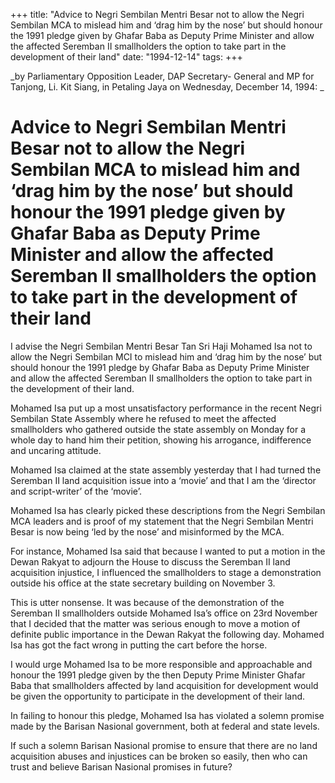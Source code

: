 +++ 
title: "Advice to Negri Sembilan Mentri Besar not to allow the Negri Sembilan MCA to mislead him and ‘drag him by the nose’ but should honour the 1991 pledge given by Ghafar Baba as Deputy Prime Minister and allow the affected Seremban II smallholders the option to take part in the development of their land"
date: "1994-12-14"
tags:
+++

_by Parliamentary Opposition Leader, DAP Secretary- General and MP for Tanjong, Li. Kit Siang, in Petaling Jaya on Wednesday, December 14, 1994: _

# Advice to Negri Sembilan Mentri Besar not to allow the Negri Sembilan MCA to mislead him and ‘drag him by the nose’ but should honour the 1991 pledge given by Ghafar Baba as Deputy Prime Minister and allow the affected Seremban II smallholders the option to take part in the development of their land 

I advise the Negri Sembilan Mentri Besar Tan Sri Haji Mohamed Isa not to allow the Negri Sembilan MCI to mislead him and ‘drag him by the nose’ but should honour the 1991 pledge by Ghafar Baba as Deputy Prime Minister and allow the affected Seremban II smallholders the option to take part in the development of their land. </u>

Mohamed Isa put up a most unsatisfactory performance in the recent Negri Sembilan State Assembly where he refused to meet the affected smallholders who gathered outside the state assembly on Monday for a whole day to hand him their petition, showing his arrogance, indifference and uncaring attitude. 

Mohamed Isa claimed at the state assembly yesterday that I had turned the Seremban II land acquisition issue into a ‘movie’ and that I am the ‘director and script-writer’ of the ‘movie’. 

Mohamed Isa has clearly picked these descriptions from the Negri Sembilan MCA leaders and is proof of my statement that the Negri Sembilan Mentri Besar is now being ‘led by the nose’ and misinformed by the MCA. 

For instance, Mohamed Isa said that because I wanted to put a motion in the Dewan Rakyat to adjourn the House to discuss the Seremban II land acquisition injustice, I influenced the smallholders to stage a demonstration outside his office at the state secretary building on November 3. 

This is utter nonsense. It was because of the demonstration of the Seremban II smallholders outside Mohamed Isa’s office on 23rd November that I decided that the matter was serious enough to move a motion of definite public importance in the Dewan Rakyat the following day. Mohamed Isa has got the fact wrong in putting the cart before the horse. 

I would urge Mohamed Isa to be more responsible and approachable and honour the 1991 pledge given by the then Deputy Prime Minister Ghafar Baba that smallholders affected by land acquisition for development would be given the opportunity to participate in the development of their land. 

In failing to honour this pledge, Mohamed Isa has violated a solemn promise made by the Barisan Nasional government, both at federal and state levels. 

If such a solemn Barisan Nasional promise to ensure that there are no land acquisition abuses and injustices can be broken so easily, then who can trust and believe Barisan Nasional promises in future?
 
